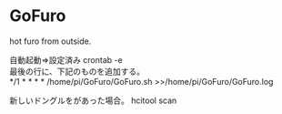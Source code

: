 # GoFuro  
hot furo from outside.  


自動起動⇒設定済み
crontab -e  
最後の行に、下記のものを追加する。  
*/1 * * * * /home/pi/GoFuro/GoFuro.sh >>/home/pi/GoFuro/GoFuro.log  

新しいドングルをがあった場合。
hcitool scan
